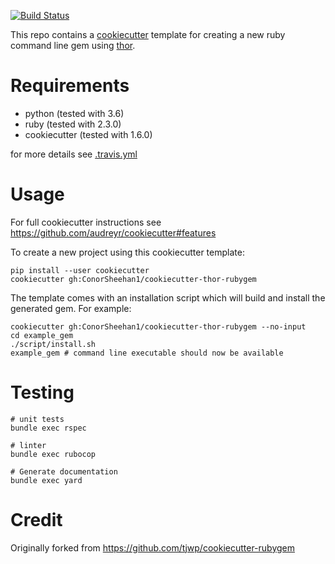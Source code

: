 [![Build Status](https://travis-ci.org/ConorSheehan1/cookiecutter-thor-rubygem.svg?branch=master)](https://travis-ci.org/ConorSheehan1/cookiecutter-thor-rubygem)

This repo contains a [cookiecutter](https://github.com/audreyr/cookiecutter) template for creating a new ruby command line gem using [thor](https://github.com/erikhuda/thor).

# Requirements

* python       (tested with 3.6)
* ruby         (tested with 2.3.0)
* cookiecutter (tested with 1.6.0)

for more details see [.travis.yml](.travis.yml)

# Usage

For full cookiecutter instructions see https://github.com/audreyr/cookiecutter#features

To create a new project using this cookiecutter template:

```
pip install --user cookiecutter
cookiecutter gh:ConorSheehan1/cookiecutter-thor-rubygem
```

The template comes with an installation script which will build and install the generated gem.
For example:

```
cookiecutter gh:ConorSheehan1/cookiecutter-thor-rubygem --no-input
cd example_gem
./script/install.sh
example_gem # command line executable should now be available
```

# Testing

```
# unit tests
bundle exec rspec

# linter
bundle exec rubocop

# Generate documentation
bundle exec yard
```

# Credit

Originally forked from https://github.com/tjwp/cookiecutter-rubygem
